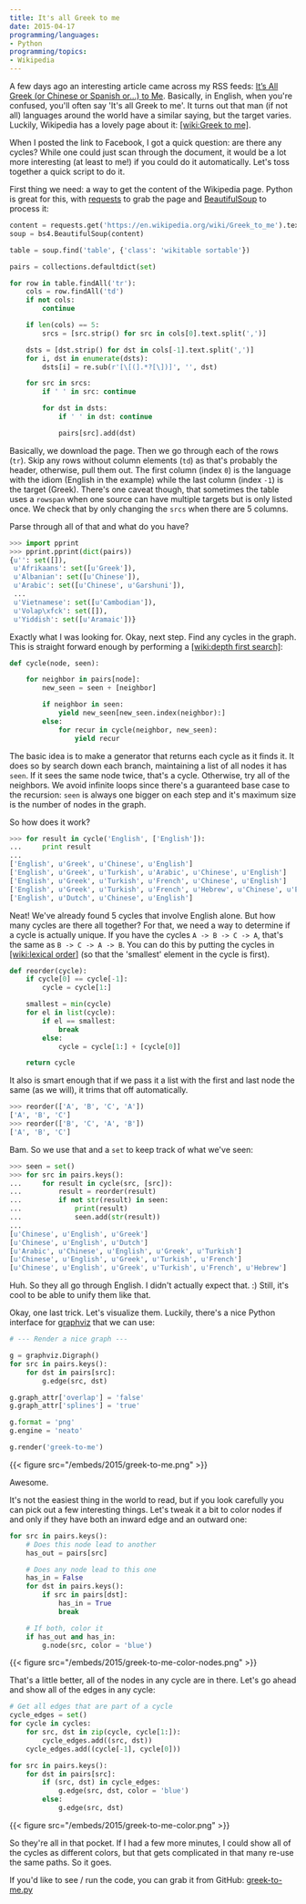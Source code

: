 ```yaml
---
title: It's all Greek to me
date: 2015-04-17
programming/languages:
- Python
programming/topics:
- Wikipedia
---
```

A few days ago an interesting article came across my RSS feeds: <a href="http://flowingdata.com/2015/04/14/its-all-greek-or-chinese-or-spanish-or-to-me/">It’s All Greek (or Chinese or Spanish or…) to Me</a>. Basically, in English, when you're confused, you'll often say 'It's all Greek to me'. It turns out that man (if not all) languages around the world have a similar saying, but the target varies. Luckily, Wikipedia has a lovely page about it: [[wiki:Greek to me]]().

<!--more-->

When I posted the link to Facebook, I got a quick question: are there any cycles? While one could just scan through the document, it would be a lot more interesting (at least to me!) if you could do it automatically. Let's toss together a quick script to do it.

First thing we need: a way to get the content of the Wikipedia page. Python is great for this, with <a href="http://docs.python-requests.org/en/latest/">requests</a> to grab the page and <a href="http://www.crummy.com/software/BeautifulSoup/">BeautifulSoup</a> to process it:

```python
content = requests.get('https://en.wikipedia.org/wiki/Greek_to_me').text
soup = bs4.BeautifulSoup(content)

table = soup.find('table', {'class': 'wikitable sortable'})

pairs = collections.defaultdict(set)

for row in table.findAll('tr'):
    cols = row.findAll('td')
    if not cols:
        continue

    if len(cols) == 5:
        srcs = [src.strip() for src in cols[0].text.split(',')]

    dsts = [dst.strip() for dst in cols[-1].text.split(',')]
    for i, dst in enumerate(dsts):
        dsts[i] = re.sub(r'[\[(].*?[\])]', '', dst)

    for src in srcs:
        if ' ' in src: continue

        for dst in dsts:
            if ' ' in dst: continue

            pairs[src].add(dst)
```

Basically, we download the page. Then we go through each of the rows (`tr`). Skip any rows without column elements (`td`) as that's probably the header, otherwise, pull them out. The first column (index `0`) is the language with the idiom (English in the example) while the last column (index `-1`) is the target (Greek). There's one caveat though, that sometimes the table uses a `rowspan` when one source can have multiple targets but is only listed once. We check that by only changing the `srcs` when there are 5 columns.

Parse through all of that and what do you have?

```python
>>> import pprint
>>> pprint.pprint(dict(pairs))
{u'': set([]),
 u'Afrikaans': set([u'Greek']),
 u'Albanian': set([u'Chinese']),
 u'Arabic': set([u'Chinese', u'Garshuni']),
 ...
 u'Vietnamese': set([u'Cambodian']),
 u'Volap\xfck': set([]),
 u'Yiddish': set([u'Aramaic'])}
```

Exactly what I was looking for. Okay, next step. Find any cycles in the graph. This is straight forward enough by performing a [[wiki:depth first search]]():

```python
def cycle(node, seen):

    for neighbor in pairs[node]:
        new_seen = seen + [neighbor]

        if neighbor in seen:
            yield new_seen[new_seen.index(neighbor):]
        else:
            for recur in cycle(neighbor, new_seen):
                yield recur
```

The basic idea is to make a generator that returns each cycle as it finds it. It does so by search down each branch, maintaining a list of all nodes it has `seen`. If it sees the same node twice, that's a cycle. Otherwise, try all of the neighbors. We avoid infinite loops since there's a guaranteed base case to the recursion: `seen` is always one bigger on each step and it's maximum size is the number of nodes in the graph.

So how does it work?

```python
>>> for result in cycle('English', ['English']):
...     print result
...
['English', u'Greek', u'Chinese', u'English']
['English', u'Greek', u'Turkish', u'Arabic', u'Chinese', u'English']
['English', u'Greek', u'Turkish', u'French', u'Chinese', u'English']
['English', u'Greek', u'Turkish', u'French', u'Hebrew', u'Chinese', u'English']
['English', u'Dutch', u'Chinese', u'English']
```

Neat! We've already found 5 cycles that involve English alone. But how many cycles are there all together? For that, we need a way to determine if a cycle is actually unique. If you have the cycles `A -> B -> C -> A`, that's the same as `B -> C -> A -> B`. You can do this by putting the cycles in [[wiki:lexical order]]() (so that the 'smallest' element in the cycle is first).

```python
def reorder(cycle):
    if cycle[0] == cycle[-1]:
        cycle = cycle[1:]

    smallest = min(cycle)
    for el in list(cycle):
        if el == smallest:
            break
        else:
            cycle = cycle[1:] + [cycle[0]]

    return cycle
```

It also is smart enough that if we pass it a list with the first and last node the same (as we will), it trims that off automatically.

```python
>>> reorder(['A', 'B', 'C', 'A'])
['A', 'B', 'C']
>>> reorder(['B', 'C', 'A', 'B'])
['A', 'B', 'C']
```

Bam. So we use that and a `set` to keep track of what we've seen:

```python
>>> seen = set()
>>> for src in pairs.keys():
...     for result in cycle(src, [src]):
...         result = reorder(result)
...         if not str(result) in seen:
...             print(result)
...             seen.add(str(result))
...
[u'Chinese', u'English', u'Greek']
[u'Chinese', u'English', u'Dutch']
[u'Arabic', u'Chinese', u'English', u'Greek', u'Turkish']
[u'Chinese', u'English', u'Greek', u'Turkish', u'French']
[u'Chinese', u'English', u'Greek', u'Turkish', u'French', u'Hebrew']
```

Huh. So they all go through English. I didn't actually expect that. :) Still, it's cool to be able to unify them like that.

Okay, one last trick. Let's visualize them. Luckily, there's a nice Python interface for <a href="https://pypi.python.org/pypi/graphviz">graphviz</a> that we can use:

```python
# --- Render a nice graph ---

g = graphviz.Digraph()
for src in pairs.keys():
    for dst in pairs[src]:
        g.edge(src, dst)

g.graph_attr['overlap'] = 'false'
g.graph_attr['splines'] = 'true'

g.format = 'png'
g.engine = 'neato'

g.render('greek-to-me')
```

{{< figure src="/embeds/2015/greek-to-me.png" >}}

Awesome.

It's not the easiest thing in the world to read, but if you look carefully you can pick out a few interesting things. Let's tweak it a bit to color nodes if and only if they have both an inward edge and an outward one:

```python
for src in pairs.keys():
    # Does this node lead to another
    has_out = pairs[src]

    # Does any node lead to this one
    has_in = False
    for dst in pairs.keys():
        if src in pairs[dst]:
            has_in = True
            break

    # If both, color it
    if has_out and has_in:
        g.node(src, color = 'blue')
```

{{< figure src="/embeds/2015/greek-to-me-color-nodes.png" >}}

That's a little better, all of the nodes in any cycle are in there. Let's go ahead and show all of the edges in any cycle:

```python
# Get all edges that are part of a cycle
cycle_edges = set()
for cycle in cycles:
    for src, dst in zip(cycle, cycle[1:]):
        cycle_edges.add((src, dst))
    cycle_edges.add((cycle[-1], cycle[0]))

for src in pairs.keys():
    for dst in pairs[src]:
        if (src, dst) in cycle_edges:
            g.edge(src, dst, color = 'blue')
        else:
            g.edge(src, dst)
```

{{< figure src="/embeds/2015/greek-to-me-color.png" >}}

So they're all in that pocket. If I had a few more minutes, I could show all of the cycles as different colors, but that gets complicated in that many re-use the same paths. So it goes.

If you'd like to see / run the code, you can grab it from GitHub: <a href="https://github.com/jpverkamp/small-projects/blob/master/blog/greek-to-me.py">greek-to-me.py</a>
